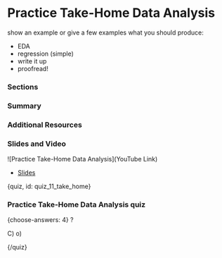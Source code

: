 # Practice Take-Home Data Analysis

show an example or give a few examples
what you should produce:
- EDA
- regression (simple)
- write it up
- proofread! 

### Sections

### Summary

### Additional Resources



### Slides and Video

![Practice Take-Home Data Analysis](YouTube Link)

* [Slides](https://docs.google.com/presentation/d/1TfGSuh2J-BqXJvqXRf-7548Lzr72eoYGny5R-Bb4n9w/edit?usp=sharing)


{quiz, id: quiz_11_take_home}

### Practice Take-Home Data Analysis quiz

{choose-answers: 4}
? 

C) 
o)

{/quiz}

